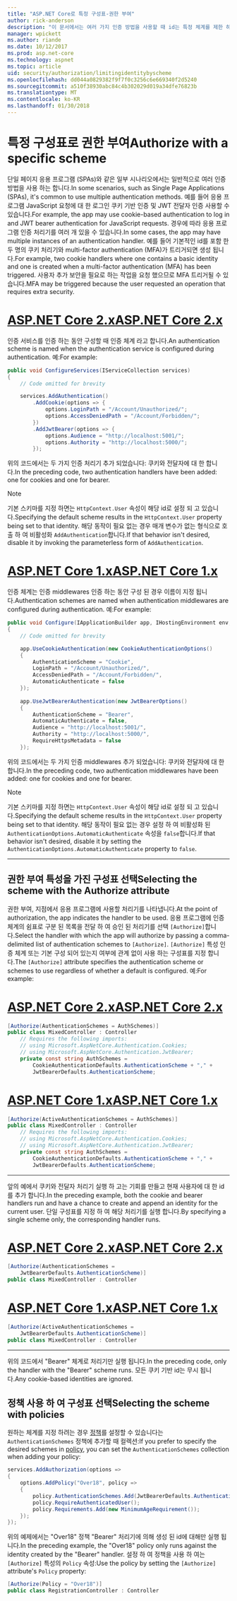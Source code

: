 ```yaml
---
title: "ASP.NET Core로 특정 구성표-권한 부여"
author: rick-anderson
description: "이 문서에서는 여러 가지 인증 방법을 사용할 때 id는 특정 체계를 제한 하는 방법을 설명 합니다."
manager: wpickett
ms.author: riande
ms.date: 10/12/2017
ms.prod: asp.net-core
ms.technology: aspnet
ms.topic: article
uid: security/authorization/limitingidentitybyscheme
ms.openlocfilehash: dd044a0829382f9f7f0c3256c6e669340f2d5240
ms.sourcegitcommit: a510f38930abc84c4b302029d019a34dfe76823b
ms.translationtype: MT
ms.contentlocale: ko-KR
ms.lasthandoff: 01/30/2018
---
```

# <a name="authorize-with-a-specific-scheme"></a><span data-ttu-id="f1f45-103">특정 구성표로 권한 부여</span><span class="sxs-lookup"><span data-stu-id="f1f45-103">Authorize with a specific scheme</span></span>

<span data-ttu-id="f1f45-104">단일 페이지 응용 프로그램 (SPAs)와 같은 일부 시나리오에서는 일반적으로 여러 인증 방법을 사용 하는 합니다.</span><span class="sxs-lookup"><span data-stu-id="f1f45-104">In some scenarios, such as Single Page Applications (SPAs), it's common to use multiple authentication methods.</span></span> <span data-ttu-id="f1f45-105">예를 들어 응용 프로그램 JavaScript 요청에 대 한 로그인 쿠키 기반 인증 및 JWT 전달자 인증 사용할 수 있습니다.</span><span class="sxs-lookup"><span data-stu-id="f1f45-105">For example, the app may use cookie-based authentication to log in and JWT bearer authentication for JavaScript requests.</span></span> <span data-ttu-id="f1f45-106">경우에 따라 응용 프로그램 인증 처리기를 여러 개 있을 수 있습니다.</span><span class="sxs-lookup"><span data-stu-id="f1f45-106">In some cases, the app may have multiple instances of an authentication handler.</span></span> <span data-ttu-id="f1f45-107">예를 들어 기본적인 id를 포함 한 두 명의 쿠키 처리기와 multi-factor authentication (MFA)가 트리거되면 생성 됩니다.</span><span class="sxs-lookup"><span data-stu-id="f1f45-107">For example, two cookie handlers where one contains a basic identity and one is created when a multi-factor authentication (MFA) has been triggered.</span></span> <span data-ttu-id="f1f45-108">사용자 추가 보안을 필요로 하는 작업을 요청 했으므로 MFA 트리거될 수 있습니다.</span><span class="sxs-lookup"><span data-stu-id="f1f45-108">MFA may be triggered because the user requested an operation that requires extra security.</span></span>

# <a name="aspnet-core-2xtabaspnetcore2x"></a>[<span data-ttu-id="f1f45-109">ASP.NET Core 2.x</span><span class="sxs-lookup"><span data-stu-id="f1f45-109">ASP.NET Core 2.x</span></span>](#tab/aspnetcore2x)

<span data-ttu-id="f1f45-110">인증 서비스를 인증 하는 동안 구성할 때 인증 체계 라고 합니다.</span><span class="sxs-lookup"><span data-stu-id="f1f45-110">An authentication scheme is named when the authentication service is configured during authentication.</span></span> <span data-ttu-id="f1f45-111">예:</span><span class="sxs-lookup"><span data-stu-id="f1f45-111">For example:</span></span>

```csharp
public void ConfigureServices(IServiceCollection services)
{
    // Code omitted for brevity

    services.AddAuthentication()
        .AddCookie(options => {
            options.LoginPath = "/Account/Unauthorized/";
            options.AccessDeniedPath = "/Account/Forbidden/";
        })
        .AddJwtBearer(options => {
            options.Audience = "http://localhost:5001/";
            options.Authority = "http://localhost:5000/";
        });
```

<span data-ttu-id="f1f45-112">위의 코드에서는 두 가지 인증 처리기 추가 되었습니다: 쿠키와 전달자에 대 한 합니다.</span><span class="sxs-lookup"><span data-stu-id="f1f45-112">In the preceding code, two authentication handlers have been added: one for cookies and one for bearer.</span></span>

>[!NOTE]
><span data-ttu-id="f1f45-113">기본 스키마를 지정 하면는 `HttpContext.User` 속성이 해당 id로 설정 되 고 있습니다.</span><span class="sxs-lookup"><span data-stu-id="f1f45-113">Specifying the default scheme results in the `HttpContext.User` property being set to that identity.</span></span> <span data-ttu-id="f1f45-114">해당 동작이 필요 없는 경우 매개 변수가 없는 형식으로 호출 하 여 비활성화 `AddAuthentication`합니다.</span><span class="sxs-lookup"><span data-stu-id="f1f45-114">If that behavior isn't desired, disable it by invoking the parameterless form of `AddAuthentication`.</span></span>

# <a name="aspnet-core-1xtabaspnetcore1x"></a>[<span data-ttu-id="f1f45-115">ASP.NET Core 1.x</span><span class="sxs-lookup"><span data-stu-id="f1f45-115">ASP.NET Core 1.x</span></span>](#tab/aspnetcore1x)

<span data-ttu-id="f1f45-116">인증 체계는 인증 middlewares 인증 하는 동안 구성 된 경우 이름이 지정 됩니다.</span><span class="sxs-lookup"><span data-stu-id="f1f45-116">Authentication schemes are named when authentication middlewares are configured during authentication.</span></span> <span data-ttu-id="f1f45-117">예:</span><span class="sxs-lookup"><span data-stu-id="f1f45-117">For example:</span></span>

```csharp
public void Configure(IApplicationBuilder app, IHostingEnvironment env, ILoggerFactory loggerFactory)
{
    // Code omitted for brevity

    app.UseCookieAuthentication(new CookieAuthenticationOptions()
    {
        AuthenticationScheme = "Cookie",
        LoginPath = "/Account/Unauthorized/",
        AccessDeniedPath = "/Account/Forbidden/",
        AutomaticAuthenticate = false
    });
    
    app.UseJwtBearerAuthentication(new JwtBearerOptions()
    {
        AuthenticationScheme = "Bearer",
        AutomaticAuthenticate = false,
        Audience = "http://localhost:5001/",
        Authority = "http://localhost:5000/",
        RequireHttpsMetadata = false
    });
```

<span data-ttu-id="f1f45-118">위의 코드에서는 두 가지 인증 middlewares 추가 되었습니다: 쿠키와 전달자에 대 한 합니다.</span><span class="sxs-lookup"><span data-stu-id="f1f45-118">In the preceding code, two authentication middlewares have been added: one for cookies and one for bearer.</span></span>

>[!NOTE]
><span data-ttu-id="f1f45-119">기본 스키마를 지정 하면는 `HttpContext.User` 속성이 해당 id로 설정 되 고 있습니다.</span><span class="sxs-lookup"><span data-stu-id="f1f45-119">Specifying the default scheme results in the `HttpContext.User` property being set to that identity.</span></span> <span data-ttu-id="f1f45-120">해당 동작이 필요 없는 경우 설정 하 여 비활성화 된 `AuthenticationOptions.AutomaticAuthenticate` 속성을 `false`합니다.</span><span class="sxs-lookup"><span data-stu-id="f1f45-120">If that behavior isn't desired, disable it by setting the `AuthenticationOptions.AutomaticAuthenticate` property to `false`.</span></span>

---

## <a name="selecting-the-scheme-with-the-authorize-attribute"></a><span data-ttu-id="f1f45-121">권한 부여 특성을 가진 구성표 선택</span><span class="sxs-lookup"><span data-stu-id="f1f45-121">Selecting the scheme with the Authorize attribute</span></span>

<span data-ttu-id="f1f45-122">권한 부여, 지점에서 응용 프로그램에 사용할 처리기를 나타냅니다.</span><span class="sxs-lookup"><span data-stu-id="f1f45-122">At the point of authorization, the app indicates the handler to be used.</span></span> <span data-ttu-id="f1f45-123">응용 프로그램에 인증 체계의 쉼표로 구분 된 목록을 전달 하 여 승인 된 처리기를 선택 `[Authorize]`합니다.</span><span class="sxs-lookup"><span data-stu-id="f1f45-123">Select the handler with which the app will authorize by passing a comma-delimited list of authentication schemes to `[Authorize]`.</span></span> <span data-ttu-id="f1f45-124">`[Authorize]` 특성 인증 체계 또는 기본 구성 되어 있는지 여부에 관계 없이 사용 하는 구성표를 지정 합니다.</span><span class="sxs-lookup"><span data-stu-id="f1f45-124">The `[Authorize]` attribute specifies the authentication scheme or schemes to use regardless of whether a default is configured.</span></span> <span data-ttu-id="f1f45-125">예:</span><span class="sxs-lookup"><span data-stu-id="f1f45-125">For example:</span></span>

# <a name="aspnet-core-2xtabaspnetcore2x"></a>[<span data-ttu-id="f1f45-126">ASP.NET Core 2.x</span><span class="sxs-lookup"><span data-stu-id="f1f45-126">ASP.NET Core 2.x</span></span>](#tab/aspnetcore2x)

```csharp
[Authorize(AuthenticationSchemes = AuthSchemes)]
public class MixedController : Controller
    // Requires the following imports:
    // using Microsoft.AspNetCore.Authentication.Cookies;
    // using Microsoft.AspNetCore.Authentication.JwtBearer;
    private const string AuthSchemes =
        CookieAuthenticationDefaults.AuthenticationScheme + "," +
        JwtBearerDefaults.AuthenticationScheme;
```

# <a name="aspnet-core-1xtabaspnetcore1x"></a>[<span data-ttu-id="f1f45-127">ASP.NET Core 1.x</span><span class="sxs-lookup"><span data-stu-id="f1f45-127">ASP.NET Core 1.x</span></span>](#tab/aspnetcore1x)

```csharp
[Authorize(ActiveAuthenticationSchemes = AuthSchemes)]
public class MixedController : Controller
    // Requires the following imports:
    // using Microsoft.AspNetCore.Authentication.Cookies;
    // using Microsoft.AspNetCore.Authentication.JwtBearer;
    private const string AuthSchemes =
        CookieAuthenticationDefaults.AuthenticationScheme + "," +
        JwtBearerDefaults.AuthenticationScheme;
```

---

<span data-ttu-id="f1f45-128">앞의 예에서 쿠키와 전달자 처리기 실행 하 고는 기회를 만들고 현재 사용자에 대 한 id를 추가 합니다.</span><span class="sxs-lookup"><span data-stu-id="f1f45-128">In the preceding example, both the cookie and bearer handlers run and have a chance to create and append an identity for the current user.</span></span> <span data-ttu-id="f1f45-129">단일 구성표를 지정 하 여 해당 처리기를 실행 합니다.</span><span class="sxs-lookup"><span data-stu-id="f1f45-129">By specifying a single scheme only, the corresponding handler runs.</span></span>

# <a name="aspnet-core-2xtabaspnetcore2x"></a>[<span data-ttu-id="f1f45-130">ASP.NET Core 2.x</span><span class="sxs-lookup"><span data-stu-id="f1f45-130">ASP.NET Core 2.x</span></span>](#tab/aspnetcore2x)

```csharp
[Authorize(AuthenticationSchemes = 
    JwtBearerDefaults.AuthenticationScheme)]
public class MixedController : Controller
```

# <a name="aspnet-core-1xtabaspnetcore1x"></a>[<span data-ttu-id="f1f45-131">ASP.NET Core 1.x</span><span class="sxs-lookup"><span data-stu-id="f1f45-131">ASP.NET Core 1.x</span></span>](#tab/aspnetcore1x)

```csharp
[Authorize(ActiveAuthenticationSchemes = 
    JwtBearerDefaults.AuthenticationScheme)]
public class MixedController : Controller
```

---

<span data-ttu-id="f1f45-132">위의 코드에서 "Bearer" 체계로 처리기만 실행 됩니다.</span><span class="sxs-lookup"><span data-stu-id="f1f45-132">In the preceding code, only the handler with the "Bearer" scheme runs.</span></span> <span data-ttu-id="f1f45-133">모든 쿠키 기반 id는 무시 됩니다.</span><span class="sxs-lookup"><span data-stu-id="f1f45-133">Any cookie-based identities are ignored.</span></span>

## <a name="selecting-the-scheme-with-policies"></a><span data-ttu-id="f1f45-134">정책 사용 하 여 구성표 선택</span><span class="sxs-lookup"><span data-stu-id="f1f45-134">Selecting the scheme with policies</span></span>

<span data-ttu-id="f1f45-135">원하는 체계를 지정 하려는 경우 [정책](xref:security/authorization/policies)를 설정할 수 있습니다는 `AuthenticationSchemes` 정책에 추가할 때 컬렉션:</span><span class="sxs-lookup"><span data-stu-id="f1f45-135">If you prefer to specify the desired schemes in [policy](xref:security/authorization/policies), you can set the `AuthenticationSchemes` collection when adding your policy:</span></span>

```csharp
services.AddAuthorization(options =>
{
    options.AddPolicy("Over18", policy =>
    {
        policy.AuthenticationSchemes.Add(JwtBearerDefaults.AuthenticationScheme);
        policy.RequireAuthenticatedUser();
        policy.Requirements.Add(new MinimumAgeRequirement());
    });
});
```

<span data-ttu-id="f1f45-136">위의 예제에서는 "Over18" 정책 "Bearer" 처리기에 의해 생성 된 id에 대해만 실행 됩니다.</span><span class="sxs-lookup"><span data-stu-id="f1f45-136">In the preceding example, the "Over18" policy only runs against the identity created by the "Bearer" handler.</span></span> <span data-ttu-id="f1f45-137">설정 하 여 정책을 사용 하 여는 `[Authorize]` 특성의 `Policy` 속성:</span><span class="sxs-lookup"><span data-stu-id="f1f45-137">Use the policy by setting the `[Authorize]` attribute's `Policy` property:</span></span>

```csharp
[Authorize(Policy = "Over18")]
public class RegistrationController : Controller
```
